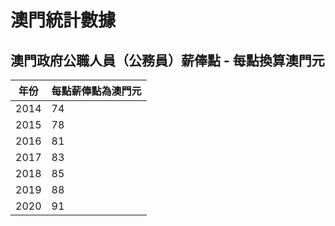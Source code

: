 # 澳門統計數據

## 澳門政府公職人員（公務員）薪俸點 - 每點換算澳門元

|年份|每點薪俸點為澳門元|
|---|---|
|2014|74|
|2015|78|
|2016|81|
|2017|83|
|2018|85|
|2019|88|
|2020|91|

